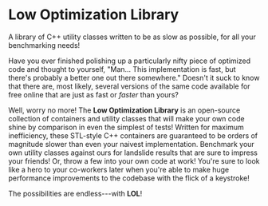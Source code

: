 Low Optimization Library
========================

A library of C++ utility classes written to be as slow as possible, for all your benchmarking needs!

Have you ever finished polishing up a particularly nifty piece of optimized code and thought
to yourself, "Man... This implementation is fast, but there's probably a better one out there
somewhere." Doesn't it suck to know that there are, most likely, several versions of the same
code available for free online that are just as fast or *faster* than yours?

Well, worry no more! The **Low Optimization Library** is an open-source collection of containers
and utility classes that will make your own code shine by comparison in even the simplest of
tests! Written for maximum inefficiency, these STL-style C++ containers are guaranteed to be orders
of magnitude slower than even your naivest implementation. Benchmark your own utility classes
against ours for landslide results that are sure to impress your friends! Or, throw a few into
your own code at work! You're sure to look like a hero to your co-workers later when you're able to
make huge performance improvements to the codebase with the flick of a keystroke!

The possibilities are endless---with **LOL**!
